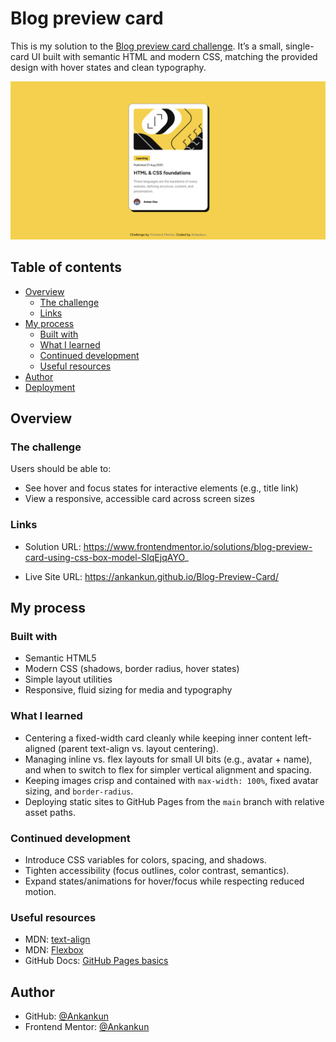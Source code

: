 # Blog preview card 

This is my solution to the [Blog preview card challenge](https://www.frontendmentor.io/challenges/blog-preview-card-ckPaj01IcS). It’s a small, single-card UI built with semantic HTML and modern CSS, matching the provided design with hover states and clean typography.

![Preview](./Screenshot.png)

## Table of contents

- [Overview](#overview)
  - [The challenge](#the-challenge)
  - [Links](#links)
- [My process](#my-process)
  - [Built with](#built-with)
  - [What I learned](#what-i-learned)
  - [Continued development](#continued-development)
  - [Useful resources](#useful-resources)
- [Author](#author)
- [Deployment](#deployment)

## Overview

### The challenge

Users should be able to:

- See hover and focus states for interactive elements (e.g., title link)
- View a responsive, accessible card across screen sizes

### Links

- Solution URL: https://www.frontendmentor.io/solutions/blog-preview-card-using-css-box-model-SIqEjqAYO_ 
  
- Live Site URL: https://ankankun.github.io/Blog-Preview-Card/

## My process

### Built with

- Semantic HTML5
- Modern CSS (shadows, border radius, hover states)
- Simple layout utilities
- Responsive, fluid sizing for media and typography

### What I learned

- Centering a fixed-width card cleanly while keeping inner content left-aligned (parent text-align vs. layout centering).
- Managing inline vs. flex layouts for small UI bits (e.g., avatar + name), and when to switch to flex for simpler vertical alignment and spacing.
- Keeping images crisp and contained with `max-width: 100%`, fixed avatar sizing, and `border-radius`.
- Deploying static sites to GitHub Pages from the `main` branch with relative asset paths.

### Continued development

- Introduce CSS variables for colors, spacing, and shadows.
- Tighten accessibility (focus outlines, color contrast, semantics).
- Expand states/animations for hover/focus while respecting reduced motion.

### Useful resources

- MDN: [text-align](https://developer.mozilla.org/en-US/docs/Web/CSS/text-align)
- MDN: [Flexbox](https://developer.mozilla.org/en-US/docs/Web/CSS/flex)
- GitHub Docs: [GitHub Pages basics](https://docs.github.com/en/pages/getting-started-with-github-pages)

## Author

- GitHub: [@Ankankun](https://github.com/Ankankun)
- Frontend Mentor: [@Ankankun](https://www.frontendmentor.io/profile/Ankankun)
